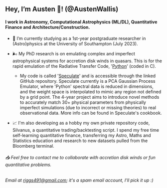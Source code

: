 ## Hey, I’m Austen 🖖! (@AustenWallis)

#### I work in Astronomy, Computational Astrophysics (ML/DL), Quantitative Finance and Architecture/Construction. 

- 📖 I’m currently studying as a 1st-year postgraduate researcher in (Astro)physics at the University of Southampton (July 2023).

- 🌬️ My PhD research is on emulating complex and imperfect astrophysical systems for accretion disk winds in quasars. This is for the rapid emulation of the Radiative Transfer Code, '[Python](https://github.com/agnwinds/python)' (coded in C).
  - My code is called '[Speculate](https://github.com/AustenWallis/Speculate)' and is accessible through the linked GitHub repository. Speculate currently is a PCA Gaussian Process Emulator, where 'Python' spectral data is reduced in dimensions, and the weight space is interpolated to mimic any region not defined by a grid point. The 4-year project aims to introduce novel methods to accurately match 30+ physical parameters from physically imperfect simulations (due to incorrect or missing theories) to real observational data. More info can be found in Speculate's cookbook.

- 📈 I'm also developing as a hobby my own private repository code, Silvanus, a quantitative trading/backtesting script. I spend my free time self-learning quantitative finance, transferring my Astro, Maths and Statistics education and research to new datasets pulled from the Bloomberg terminal. 
  
###### 📥 Feel free to contact me to collaborate with accretion disk winds or fun quantitative problems.
###### Email at riggs491@gmail.com; it's a spam email account, I'll pick it up :)

<!---
AustenWallis/AustenWallis is a ✨ special ✨ repository because its `README.md` (this file) appears on your GitHub profile.
You can click the Preview link to take a look at your changes.
--->
